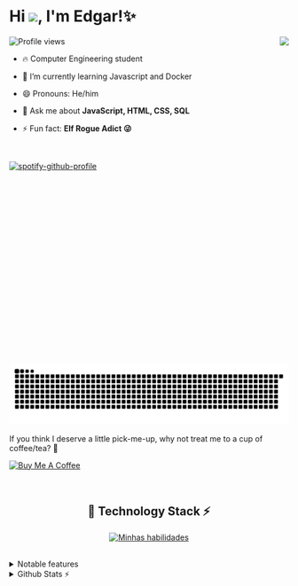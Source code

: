 <h1 align="left">Hi <img src="https://raw.githubusercontent.com/kaueMarques/kaueMarques/master/hi.gif" height="30px">, I'm Edgar!✨</h1>
<img align="right" height="590rem" src="https://raw.githubusercontent.com/gist/Edgarcsr/fe1e878b4665a65c011acfc54eb4d7c8/raw/b4dc4078dea4f5f53370127d5c498d10c7319524/githubCard.svg">
<p align="left"> <img src="https://komarev.com/ghpvc/?username=edgarcsr&color=fb4362" alt="Profile views" /> </p>


- 🔥 Computer Engineering student
  
- 🌱 I’m currently learning Javascript and Docker

- 😄 Pronouns: He/him

- 💬 Ask me about **JavaScript, HTML, CSS, SQL**

- ⚡ Fun fact: **Elf Rogue Adict 😜**

  
<br>

[![spotify-github-profile](https://spotify-github-profile.kittinanx.com/api/view?uid=o6bjo8oj5q15nrortj5bh1v88&cover_image=true&theme=compact&show_offline=false&background_color=121212&interchange=true)](https://spotify-github-profile.kittinanx.com/api/view?uid=o6bjo8oj5q15nrortj5bh1v88&redirect=true)

<br>

<img src="https://raw.githubusercontent.com/Edgarcsr/Edgarcsr/output/snake.svg" alt="Snake animation" />

<br>

If you think I deserve a little pick-me-up, why not treat me to a cup of coffee/tea? 🥺


<a href="https://www.buymeacoffee.com/edgarcsr" target="_blank"><img src="https://cdn.buymeacoffee.com/buttons/v2/default-red.png" alt="Buy Me A Coffee" width="150" ></a>

<br>

<h2 align="center">🚀 Technology Stack ⚡</h2>
<p align="center">
  <a href="https://skillicons.dev">
    <img src="https://skillicons.dev/icons?i=ae,bash,cs,dotnet,cpp,css,eclipse,git,github,html,java,ps,pr,wordpress&perline=6" alt="Minhas habilidades">
  </a>
</p>
<br>

<details>



  <summary>Notable features</summary>
     
  - **Overview widget**: shows open apps. Type to search/calculate/run
  - **AI Assistant**: ChatGPT and Google Gemini
  - **Autogenerated colors** based on your wallpaper using [Material colors](https://m3.material.io/styles/color/the-color-system/key-colors-tones)
  - **Animations** that are natural and fluid
  - **Transparent installation**: every command is shown before it's run
</details>
<details> 
<summary>Github Stats ⚡</summary>

<p align="center">
  <a href="https://git.io/streak-stats">
    <img src="https://streak-stats.demolab.com?user=Edgarcsr&theme=dark&hide_border=true&hide_longest_streak=true" alt="GitHub Streak"/>
  </a>
</p>
</details>
  


<!--
**Edgarcsr/Edgarcsr** is a ✨ _special_ ✨ repository because its `README.md` (this file) appears on your GitHub profile.

Here are some ideas to get you started:

- 🔭 I’m currently working on ...
- 🌱 I’m currently learning ...
- 👯 I’m looking to collaborate on ...
- 🤔 I’m looking for help with ...
- 💬 Ask me about ...
- 📫 How to reach me: ...
- 😄 Pronouns: ...
- ⚡ Fun fact: ...
-->
